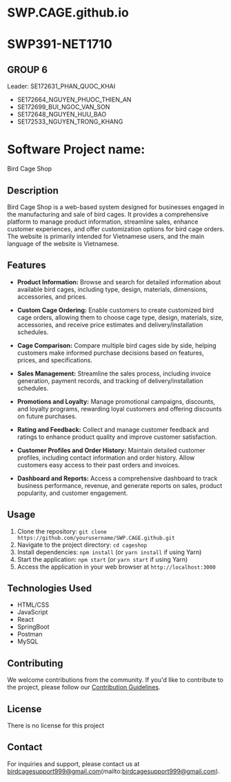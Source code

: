 # SWP.CAGE.github.io

# SWP391-NET1710
##  GROUP 6
Leader: SE172631_PHAN_QUOC_KHAI
   - SE172664_NGUYEN_PHUOC_THIEN_AN
   - SE172699_BUI_NGOC_VAN_SON
   - SE172648_NGUYEN_HUU_BAO
   - SE172533_NGUYEN_TRONG_KHANG
#  Software Project name:
Bird Cage Shop
## Description

Bird Cage Shop is a web-based system designed for businesses engaged in the manufacturing and sale of bird cages. It provides a comprehensive platform to manage product information, streamline sales, enhance customer experiences, and offer customization options for bird cage orders.
The website is primarily intended for Vietnamese users, and the main language of the website is Vietnamese. 
## Features

- **Product Information:** Browse and search for detailed information about available bird cages, including type, design, materials, dimensions, accessories, and prices.

- **Custom Cage Ordering:** Enable customers to create customized bird cage orders, allowing them to choose cage type, design, materials, size, accessories, and receive price estimates and delivery/installation schedules.

- **Cage Comparison:** Compare multiple bird cages side by side, helping customers make informed purchase decisions based on features, prices, and specifications.

- **Sales Management:** Streamline the sales process, including invoice generation, payment records, and tracking of delivery/installation schedules.

- **Promotions and Loyalty:** Manage promotional campaigns, discounts, and loyalty programs, rewarding loyal customers and offering discounts on future purchases.

- **Rating and Feedback:** Collect and manage customer feedback and ratings to enhance product quality and improve customer satisfaction.

- **Customer Profiles and Order History:** Maintain detailed customer profiles, including contact information and order history. Allow customers easy access to their past orders and invoices.

- **Dashboard and Reports:** Access a comprehensive dashboard to track business performance, revenue, and generate reports on sales, product popularity, and customer engagement.

## Usage

1. Clone the repository: `git clone https://github.com/yourusername/SWP.CAGE.github.git`
2. Navigate to the project directory: `cd cageshop`
3. Install dependencies: `npm install` (or `yarn install` if using Yarn)
4. Start the application: `npm start` (or `yarn start` if using Yarn)
5. Access the application in your web browser at `http://localhost:3000`

## Technologies Used
- HTML/CSS
- JavaScript
- React
- SpringBoot 
- Postman
- MySQL
## Contributing

We welcome contributions from the community. If you'd like to contribute to the project, please follow our [Contribution Guidelines](CONTRIBUTING.md).

## License

There is no license for this project

## Contact

For inquiries and support, please contact us at birdcagesupport999@gmail.com(mailto:birdcagesupport999@gmail.com).

